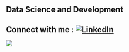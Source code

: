 ##  Data Science and Development<br>

##  Connect with me : [![LinkedIn](https://img.shields.io/badge/LinkedIn-%230077B5.svg?logo=linkedin&logoColor=white)](https://https://www.linkedin.com/in/soumi-sarkar14/)

![](https://github-readme-streak-stats.herokuapp.com/?user=SoumiOnGit&theme=dark&hide_border=false)<br/>

